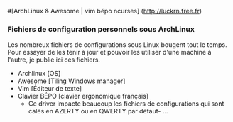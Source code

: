 #[ArchLinux & Awesome | vim bépo ncurses] (http://luckrn.free.fr)
### Fichiers de configuration personnels sous ArchLinux

Les nombreux fichiers de configurations sous Linux bougent tout le temps. Pour essayer de les tenir à jour et pouvoir les utiliser d'une machine à l'autre, je publie ici ces fichiers.

- Archlinux [OS]
- Awesome [Tiling Windows manager]
- Vim [Éditeur de texte]
- Clavier BÉPO [clavier ergonomique français]
    - Ce driver impacte beaucoup les fichiers de configurations qui sont calés en AZERTY ou en QWERTY par défaut- ...

